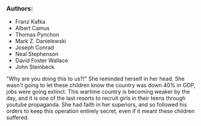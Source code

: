 ### Authors:

- Franz Kafka
- Albert Camus
- Thomas Pynchon
- Mark Z. Danielewski
- Joseph Conrad
- Neal Stephenson
- David Foster Wallace
- John Steinbeck

"Why are you doing this to us?!"
She reminded herself in her head. She wasn't going to let these children know the country was down 40% in GDP, jobs were going extinct. This wartime country is becoming weaker by the day, and it is one of the last resorts to recruit girls in their teens through youtube propaganda. She had faith in her superiors, and so followed his orders to keep this operation entirely secret, even if it meant these children suffered.